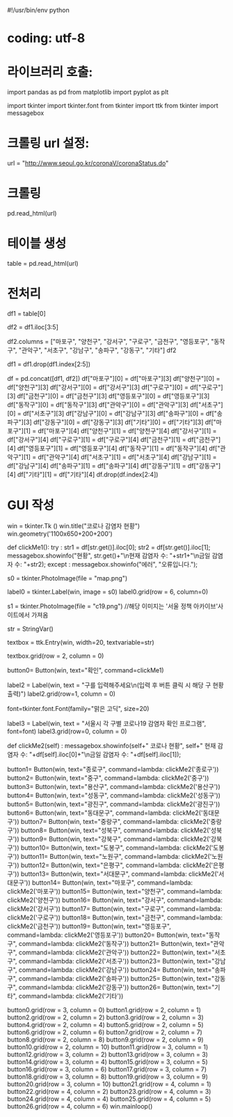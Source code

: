 #!/usr/bin/env python
# coding: utf-8

# 라이브러리 호출:

import pandas as pd
from matplotlib import pyplot as plt

import tkinter
import tkinter.font
from tkinter import ttk
from tkinter import messagebox


# 크롤링 url 설정:


url = "http://www.seoul.go.kr/coronaV/coronaStatus.do"

# 크롤링

pd.read_html(url)


# 테이블 생성

table = pd.read_html(url)


# 전처리

df1 = table[0]

df2 = df1.iloc[3:5]

df2.columns = ["마포구", "양천구", "강서구", "구로구", "금천구", "영등포구", "동작구", "관악구", "서초구", "강남구", "송파구", "강동구", "기타"]
df2

df1 = df1.drop(df1.index[2:5])

df = pd.concat([df1, df2])
df["마포구"][0] = df["마포구"][3]
df["양천구"][0] = df["양천구"][3]
df["강서구"][0] = df["강서구"][3]
df["구로구"][0] = df["구로구"][3]
df["금천구"][0] = df["금천구"][3]
df["영등포구"][0] = df["영등포구"][3]
df["동작구"][0] = df["동작구"][3]
df["관악구"][0] = df["관악구"][3]
df["서초구"][0] = df["서초구"][3]
df["강남구"][0] = df["강남구"][3]
df["송파구"][0] = df["송파구"][3]
df["강동구"][0] = df["강동구"][3]
df["기타"][0] = df["기타"][3]
df["마포구"][1] = df["마포구"][4]
df["양천구"][1] = df["양천구"][4]
df["강서구"][1] = df["강서구"][4]
df["구로구"][1] = df["구로구"][4]
df["금천구"][1] = df["금천구"][4]
df["영등포구"][1] = df["영등포구"][4]
df["동작구"][1] = df["동작구"][4]
df["관악구"][1] = df["관악구"][4]
df["서초구"][1] = df["서초구"][4]
df["강남구"][1] = df["강남구"][4]
df["송파구"][1] = df["송파구"][4]
df["강동구"][1] = df["강동구"][4]
df["기타"][1] = df["기타"][4]
df.drop(df.index[2:4])

# GUI 작성

win = tkinter.Tk ()
win.title("코로나 감염자 현황")
win.geometry('1100x650+200+200')

def clickMe1():
    try : 
        str1 = df[str.get()].iloc[0];
        str2 = df[str.get()].iloc[1];
        messagebox.showinfo("현황", str.get()+"\n현재 감염자 수: "+str1+"\n금일 감염자 수: "+str2);
    except :
        messagebox.showinfo("에러", "오류입니다.");

s0 = tkinter.PhotoImage(file = "map.png")

label0 = tkinter.Label(win, image = s0)
label0.grid(row = 6, column=0)     

s1 = tkinter.PhotoImage(file = "c19.png")
//해당 이미지는 '서울 정책 아카이브'사이트에서 가져옴

str = StringVar()

textbox = ttk.Entry(win, width=20, textvariable=str)

textbox.grid(row = 2, column = 0)

button0= Button(win, text="확인", command=clickMe1)

label2 = Label(win, text = "구를 입력해주세요\n(입력 후 버튼 클릭 시 해당 구 현황 출력)")
label2.grid(row=1, column = 0)

font=tkinter.font.Font(family="맑은 고딕", size=20)

label3 = Label(win, text = "서울시 각 구별 코로나19 감염자 확인 프로그램", font=font)
label3.grid(row=0, column = 0)

def clickMe2(self) :
    messagebox.showinfo(self+" 코로나 현황", self+" 현재 감염자 수: "+df[self].iloc[0]+"\n금일 감염자 수: "+df[self].iloc[1]);

button1= Button(win, text="종로구", command=lambda: clickMe2('종로구'))
button2= Button(win, text="중구", command=lambda: clickMe2('중구'))
button3= Button(win, text="용산구", command=lambda: clickMe2('용산구'))
button4= Button(win, text="성동구", command=lambda: clickMe2('성동구'))
button5= Button(win, text="광진구", command=lambda: clickMe2('광진구'))
button6= Button(win, text="동대문구", command=lambda: clickMe2('동대문구'))
button7= Button(win, text="중랑구", command=lambda: clickMe2('중랑구'))
button8= Button(win, text="성북구", command=lambda: clickMe2('성북구'))
button9= Button(win, text="강북구", command=lambda: clickMe2('강북구'))
button10= Button(win, text="도봉구", command=lambda: clickMe2('도봉구'))
button11= Button(win, text="노원구", command=lambda: clickMe2('노원구'))
button12= Button(win, text="은평구", command=lambda: clickMe2('은평구'))
button13= Button(win, text="서대문구", command=lambda: clickMe2('서대문구'))
button14= Button(win, text="마포구", command=lambda: clickMe2('마포구'))
button15= Button(win, text="양천구", command=lambda: clickMe2('양천구'))
button16= Button(win, text="강서구", command=lambda: clickMe2('강서구'))
button17= Button(win, text="구로구", command=lambda: clickMe2('구로구'))
button18= Button(win, text="금천구", command=lambda: clickMe2('금천구'))
button19= Button(win, text="영등포구", command=lambda: clickMe2('영등포구'))
button20= Button(win, text="동작구", command=lambda: clickMe2('동작구'))
button21= Button(win, text="관악구", command=lambda: clickMe2('관악구'))
button22= Button(win, text="서초구", command=lambda: clickMe2('서초구'))
button23= Button(win, text="강남구", command=lambda: clickMe2('강남구'))
button24= Button(win, text="송파구", command=lambda: clickMe2('송파구'))
button25= Button(win, text="강동구", command=lambda: clickMe2('강동구'))
button26= Button(win, text="기타", command=lambda: clickMe2('기타'))

button0.grid(row = 3, column = 0)
button1.grid(row = 2, column = 1)
button2.grid(row = 2, column = 2)
button3.grid(row = 2, column = 3)
button4.grid(row = 2, column = 4)
button5.grid(row = 2, column = 5)
button6.grid(row = 2, column = 6)
button7.grid(row = 2, column = 7)
button8.grid(row = 2, column = 8)
button9.grid(row = 2, column = 9)
button10.grid(row = 2, column = 10)
button11.grid(row = 3, column = 1)
button12.grid(row = 3, column = 2)
button13.grid(row = 3, column = 3)
button14.grid(row = 3, column = 4)
button15.grid(row = 3, column = 5)
button16.grid(row = 3, column = 6)
button17.grid(row = 3, column = 7)
button18.grid(row = 3, column = 8)
button19.grid(row = 3, column = 9)
button20.grid(row = 3, column = 10)
button21.grid(row = 4, column = 1)
button22.grid(row = 4, column = 2)
button23.grid(row = 4, column = 3)
button24.grid(row = 4, column = 4)
button25.grid(row = 4, column = 5)
button26.grid(row = 4, column = 6)
win.mainloop()



